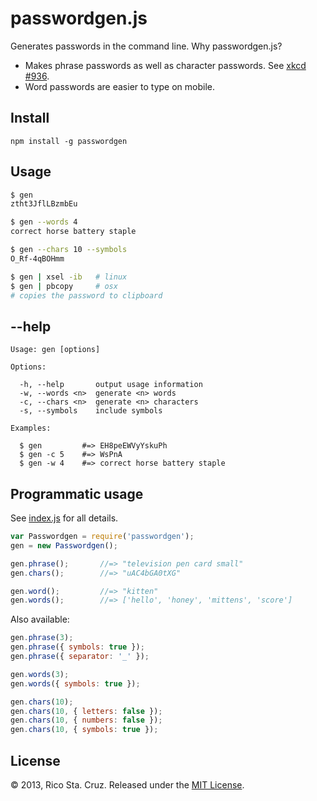 # passwordgen.js

Generates passwords in the command line. Why passwordgen.js?

 * Makes phrase passwords as well as character passwords. See [xkcd #936].
 * Word passwords are easier to type on mobile.

## Install

    npm install -g passwordgen

## Usage

~~~ sh
$ gen
ztht3JflLBzmbEu

$ gen --words 4
correct horse battery staple

$ gen --chars 10 --symbols
O_Rf-4qBOHmm

$ gen | xsel -ib   # linux
$ gen | pbcopy     # osx
# copies the password to clipboard
~~~

## --help

    Usage: gen [options]

    Options:

      -h, --help       output usage information
      -w, --words <n>  generate <n> words
      -c, --chars <n>  generate <n> characters
      -s, --symbols    include symbols

    Examples:

      $ gen         #=> EH8peEWVyYskuPh
      $ gen -c 5    #=> WsPnA
      $ gen -w 4    #=> correct horse battery staple

## Programmatic usage

See [index.js](lib/index.js) for all details.

~~~ js
var Passwordgen = require('passwordgen');
gen = new Passwordgen();

gen.phrase();       //=> "television pen card small"
gen.chars();        //=> "uAC4bGA0tXG"

gen.word();         //=> "kitten"
gen.words();        //=> ['hello', 'honey', 'mittens', 'score']
~~~

Also available:

~~~ js
gen.phrase(3);
gen.phrase({ symbols: true });
gen.phrase({ separator: '_' });

gen.words(3);
gen.words({ symbols: true });

gen.chars(10);
gen.chars(10, { letters: false });
gen.chars(10, { numbers: false });
gen.chars(10, { symbols: true });
~~~

## License

© 2013, Rico Sta. Cruz. Released under the [MIT License].

[MIT License]: http://www.opensource.org/licenses/mit-license.php
[xkcd #936]: https://xkcd.com/936/
